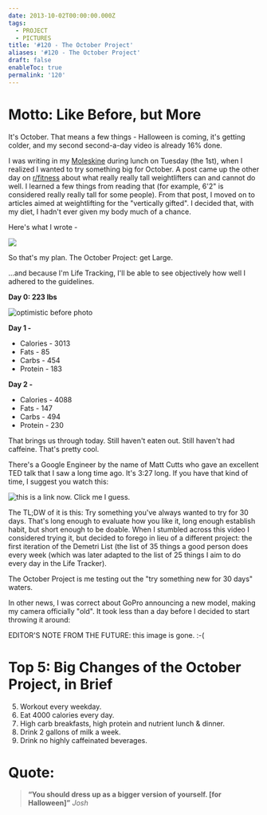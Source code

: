 ```yaml
---
date: 2013-10-02T00:00:00.000Z
tags:
  - PROJECT
  - PICTURES
title: '#120 - The October Project'
aliases: '#120 - The October Project'
draft: false
enableToc: true
permalink: '120'
---
```



# Motto: Like Before, but More

It's October. That means a few things - Halloween is coming, it's getting colder, and my second second-a-day video is already 16% done.

I was writing in my [Moleskine](http://images.wisegeek.com/raised-skin-mole.jpg) during lunch on Tuesday (the 1st), when I realized I wanted to try something big for October. A post came up the other day on [r/fitness](http://www.reddit.com/r/fitness) about what really really tall weightlifters can and cannot do well. I learned a few things from reading that (for example, 6'2" is considered really really tall for some people). From that post, I moved on to articles aimed at weightlifting for the "vertically gifted". I decided that, with my diet, I hadn't ever given my body much of a chance. 

Here's what I wrote -

![](assets/120-1.png)

So that's my plan. The October Project: get Large. 

...and because I'm Life Tracking, I'll be able to see objectively how well I adhered to the guidelines.

**Day 0: 223 lbs**

![optimistic before photo](assets/120-2.jpg)

**Day 1 -**

- Calories - 3013
- Fats - 85
- Carbs - 454
- Protein - 183

**Day 2 -**

- Calories - 4088
- Fats - 147
- Carbs - 494
- Protein - 230

That brings us through today. Still haven't eaten out. Still haven't had caffeine. That's pretty cool.

There's a Google Engineer by the name of Matt Cutts who gave an excellent TED talk that I saw a long time ago. It's 3:27 long. If you have that kind of time, I suggest you watch this:

![this is a link now. Click me I guess.](https://www.ted.com/talks/matt_cutts_try_something_new_for_30_days?language=en)

The TL;DW of it is this: Try something you've always wanted to try for 30 days. That's long enough to evaluate how you like it, long enough establish habit, but short enough to be doable. When I stumbled across this video I considered trying it, but decided to forego in lieu of a different project: the first iteration of the Demetri List (the list of 35 things a good person does every week (which was later adapted to the list of 25 things I aim to do every day in the Life Tracker).

The October Project is me testing out the "try something new for 30 days" waters.

In other news, I was correct about GoPro announcing a new model, making my camera officially "old". It took less than a day before I decided to start throwing it around:

EDITOR'S NOTE FROM THE FUTURE: this image is gone. :-(


# Top 5: Big Changes of the October Project, in Brief

5. Workout every weekday.
4. Eat 4000 calories every day.
3. High carb breakfasts, high protein and nutrient lunch & dinner.
2. Drink 2 gallons of milk a week.
1. Drink no highly caffeinated beverages.


# Quote:

> **“You should dress up as a bigger version of yourself. [for Halloween]”**
<cite>Josh</cite>

